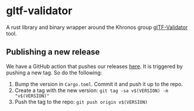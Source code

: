 # gltf-validator 

A rust library and binary wrapper around the Khronos group
[glTF-Validator](https://github.com/KhronosGroup/glTF-Validator) tool.

## Publishing a new release

We have a GitHub action that pushes our releases [here](https://github.com/KittyCAD/twenty-twenty/blob/main/.github/workflows/make-release.yml). It is triggered by
pushing a new tag. So do the following:

1. Bump the version in `Cargo.toml`. Commit it and push it up to the repo.
2. Create a tag with the new version: `git tag -sa v$(VERSION) -m "v$(VERSION)"`
3. Push the tag to the repo: `git push origin v$(VERSION)`
